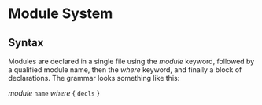 # Module System

## Syntax

  Modules are declared in a single file using the _module_ keyword, followed by
a qualified module name, then the _where_ keyword, and finally a block of
declarations.  The grammar looks something like this:

  _module_ ``name`` _where_ { ``decls`` }
